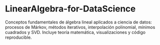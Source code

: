 # LinearAlgebra-for-DataScience
Conceptos fundamentales de álgebra lineal aplicados a ciencia de datos: procesos de Márkov, métodos iterativos, interpolación polinomial, mínimos cuadrados y SVD. Incluye teoría matemática, visualizaciones y código reproducible.
